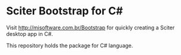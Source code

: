 # Sciter Bootstrap for C&#x23;

Visit http://misoftware.com.br/Bootstrap for quickly creating a Sciter desktop app in C#.

This repository holds the package for C# language.
